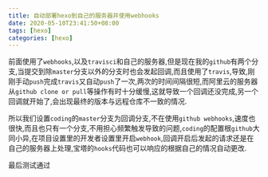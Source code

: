 ```yaml
---
title: 自动部署hexo到自己的服务器并使用webhooks
date: 2020-05-10T23:41:50+08:00
tags: [hexo]
categories: [hexo]
---
```


​	前面使用了`webhooks`,以及`travisci`和自己的服务器,但是现在我的`github`有两个分支,当提交到除`master`分支以外的分支时也会发起回调,而且使用了`travis`,导致,刚刚手动`push`完成`travis`又自动`push`了一次,两次的时间间隔很短,而阿里云的服务器从`github clone or pull`等操作有时十分缓慢,这就导致一个回调还没完成,另一个回调就开始了,会出现最终的版本与远程仓库不一致的情况.

<!--more-->

所以我们设置`coding`的`master`分支为回调分支,不在使用`github webhooks`,速度也很快,而且也只有一个分支,不用担心频繁触发导致的问题,`coding`的配置根`github`大同小异,在项目设置里的开发者设置里开启`webhook`,回调开启后发起的请求还是在自己的服务器上处理,宝塔的`hooks`代码也可以响应的根据自己的情况自动更改.

最后测试通过

